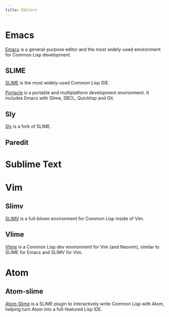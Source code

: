 ```yaml
---
title: Editors
---
```


# Emacs

[Emacs][emacs] is a general-purpose editor and the most widely-used environment
for Common Lisp development.

## SLIME

[SLIME][slime] is the most widely-used Common Lisp IDE.

[Portacle](https://shinmera.github.io/portacle/) is a portable and
multiplatform development environment. It includes Emacs with Slime,
SBCL, Quicklisp and Git.

## Sly

[Sly][sly] is a fork of SLIME.

## Paredit

# Sublime Text

[emacs]: https://www.gnu.org/software/emacs/
[slime]: https://common-lisp.net/project/slime/
[sly]: https://github.com/joaotavora/sly

# Vim

## Slimv

[SLIMV](https://github.com/kovisoft/slimv) is a full-blown environment
for Common Lisp inside of Vim.

## Vlime

[Vlime](https://github.com/l04m33/vlime) is a Common Lisp dev
environment for Vim (and Neovim), similar to SLIME for Emacs and SLIMV
for Vim.

# Atom

## Atom-slime

[Atom-Slime](https://atom.io/packages/atom-slime) is a SLIME plugin to
interactively write Common Lisp with Atom, helping turn Atom into a
full-featured Lisp IDE.
